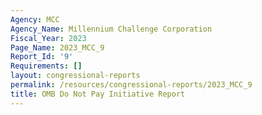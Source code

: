 ```yaml
---
Agency: MCC
Agency_Name: Millennium Challenge Corporation
Fiscal_Year: 2023
Page_Name: 2023_MCC_9
Report_Id: '9'
Requirements: []
layout: congressional-reports
permalink: /resources/congressional-reports/2023_MCC_9
title: OMB Do Not Pay Initiative Report
---
```

